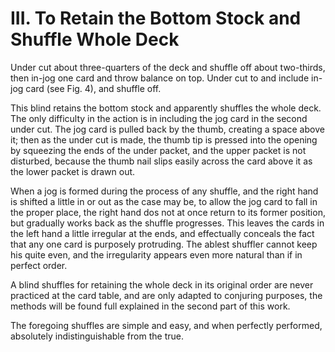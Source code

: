 # III. To Retain the Bottom Stock and Shuffle Whole Deck

Under cut about three-quarters of the deck and shuffle off about two-thirds, then in-jog one card and throw balance on top. Under cut to and include in-jog card \(see Fig. 4\), and shuffle off.

This blind retains the bottom stock and apparently shuffles the whole deck. The only difficulty in the action is in including the jog card in the second under cut. The jog card is pulled back by the thumb, creating a space above it; then as the under cut is made, the thumb tip is pressed into the opening by squeezing the ends of the under packet, and the upper packet is not disturbed, because the thumb nail slips easily across the card above it as the lower packet is drawn out.

When a jog is formed during the process of any shuffle, and the right hand is shifted a little in or out as the case may be, to allow the jog card to fall in the proper place, the right hand dos not at once return to its former position, but gradually works back as the shuffle progresses. This leaves the cards in the left hand a little irregular at the ends, and effectually conceals the fact that any one card is purposely protruding. The ablest shuffler cannot keep his quite even, and the irregularity appears even more natural than if in perfect order.

A blind shuffles for retaining the whole deck in its original order are never practiced at the card table, and are only adapted to conjuring purposes, the methods will be found full explained in the second part of this work.

The foregoing shuffles are simple and easy, and when perfectly performed, absolutely indistinguishable from the true.


